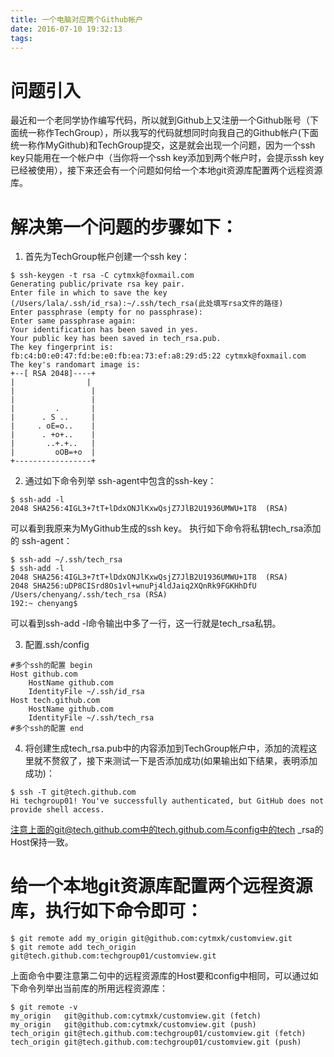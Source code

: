 ```yaml
---
title: 一个电脑对应两个Github帐户
date: 2016-07-10 19:32:13
tags:
---
```

#  问题引入
最近和一个老同学协作编写代码，所以就到Github上又注册一个Github账号（下面统一称作TechGroup），所以我写的代码就想同时向我自己的Github帐户(下面统一称作MyGithub)和TechGroup提交，这是就会出现一个问题，因为一个ssh key只能用在一个帐户中（当你将一个ssh key添加到两个帐户时，会提示ssh key已经被使用），接下来还会有一个问题如何给一个本地git资源库配置两个远程资源库。
#  解决第一个问题的步骤如下：
1. 首先为TechGroup帐户创建一个ssh key：
```
$ ssh-keygen -t rsa -C cytmxk@foxmail.com
Generating public/private rsa key pair.
Enter file in which to save the key (/Users/lala/.ssh/id_rsa):~/.ssh/tech_rsa(此处填写rsa文件的路径)
Enter passphrase (empty for no passphrase):
Enter same passphrase again:
Your identification has been saved in yes.
Your public key has been saved in tech_rsa.pub.
The key fingerprint is:
fb:c4:b0:e0:47:fd:be:e0:fb:ea:73:ef:a8:29:d5:22 cytmxk@foxmail.com
The key's randomart image is:
+--[ RSA 2048]----+
|                |
|                 |
|                 |
|         .       |
|      . S ..     |
|     . oE=o..    |
|      . +o+..    |
|       ..+.+..   |
|         oOB=+o  |
+-----------------+
```

2. 通过如下命令列举 ssh-agent中包含的ssh-key：
```
$ ssh-add -l
2048 SHA256:4IGL3+7tT+lDdxONJlKxwQsjZ7JlB2U1936UMWU+1T8  (RSA)
```
可以看到我原来为MyGithub生成的ssh key。
执行如下命令将私钥tech_rsa添加的 ssh-agent：
```
$ ssh-add ~/.ssh/tech_rsa
$ ssh-add -l
2048 SHA256:4IGL3+7tT+lDdxONJlKxwQsjZ7JlB2U1936UMWU+1T8  (RSA)
2048 SHA256:uDP8CISrd8Os1vl+wnuPj4ldJaiq2XQnRk9FGKHhDfU /Users/chenyang/.ssh/tech_rsa (RSA)
192:~ chenyang$ 
```
可以看到ssh-add -l命令输出中多了一行，这一行就是tech_rsa私钥。

3. 配置.ssh/config
```
#多个ssh的配置 begin
Host github.com
    HostName github.com
    IdentityFile ~/.ssh/id_rsa
Host tech.github.com
    HostName github.com
    IdentityFile ~/.ssh/tech_rsa
#多个ssh的配置 end
```
4. 将创建生成tech_rsa.pub中的内容添加到TechGroup帐户中，添加的流程这里就不赘叙了，接下来测试一下是否添加成功(如果输出如下结果，表明添加成功)：
```
$ ssh -T git@tech.github.com
Hi techgroup01! You've successfully authenticated, but GitHub does not provide shell access.
```
注意上面的git@tech.github.com中的tech.github.com与config中的tech _rsa的Host保持一致。

# 给一个本地git资源库配置两个远程资源库，执行如下命令即可：
```
$ git remote add my_origin git@github.com:cytmxk/customview.git
$ git remote add tech_origin git@tech.github.com:techgroup01/customview.git
```
上面命令中要注意第二句中的远程资源库的Host要和config中相同，可以通过如下命令列举出当前库的所用远程资源库：
```
$ git remote -v
my_origin	git@github.com:cytmxk/customview.git (fetch)
my_origin	git@github.com:cytmxk/customview.git (push)
tech_origin	git@tech.github.com:techgroup01/customview.git (fetch)
tech_origin	git@tech.github.com:techgroup01/customview.git (push)
```